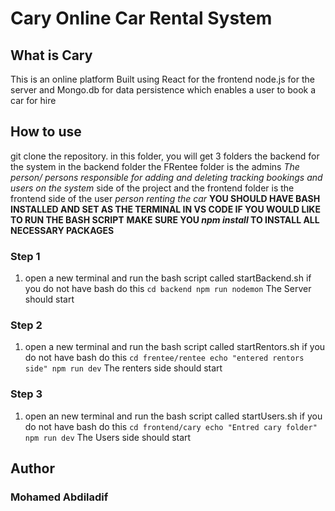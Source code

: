 # Cary Online Car Rental System 
## What is Cary 
This is an online platform Built using React for the frontend node.js for the server and Mongo.db for data persistence  which enables a user to book a car for hire 
## How to use
git clone the repository. in this folder, you will get 3 folders the backend for the system in the backend folder the FRentee folder is the admins _The person/ persons responsible for adding and deleting tracking bookings and users on the system_  side of the project and the frontend folder is the frontend side of the user _person renting the car_ 
**YOU SHOULD HAVE BASH INSTALLED AND SET AS THE TERMINAL IN VS CODE IF YOU WOULD LIKE TO RUN THE BASH SCRIPT**
**MAKE SURE YOU  _npm install_ TO INSTALL ALL NECESSARY PACKAGES**
### Step 1
1. open a new terminal and run the bash script called startBackend.sh 
    if you do not have bash do this 
        ```
        cd backend
        npm run nodemon
        ```
    The Server should start 
### Step 2
1. open a new terminal and run the bash script called startRentors.sh 
    if you do not have bash do this 
        ```
        cd frentee/rentee
        echo "entered rentors side"
        npm run dev
        ```
    The renters side should start 
### Step 3
1. open an new terminal and run the bash script called startUsers.sh 
    if you do not have bash do this 
        ```
        cd frontend/cary
        echo "Entred cary folder"
        npm run dev
        ```
    The Users side should start 
## Author 
### Mohamed Abdiladif 

